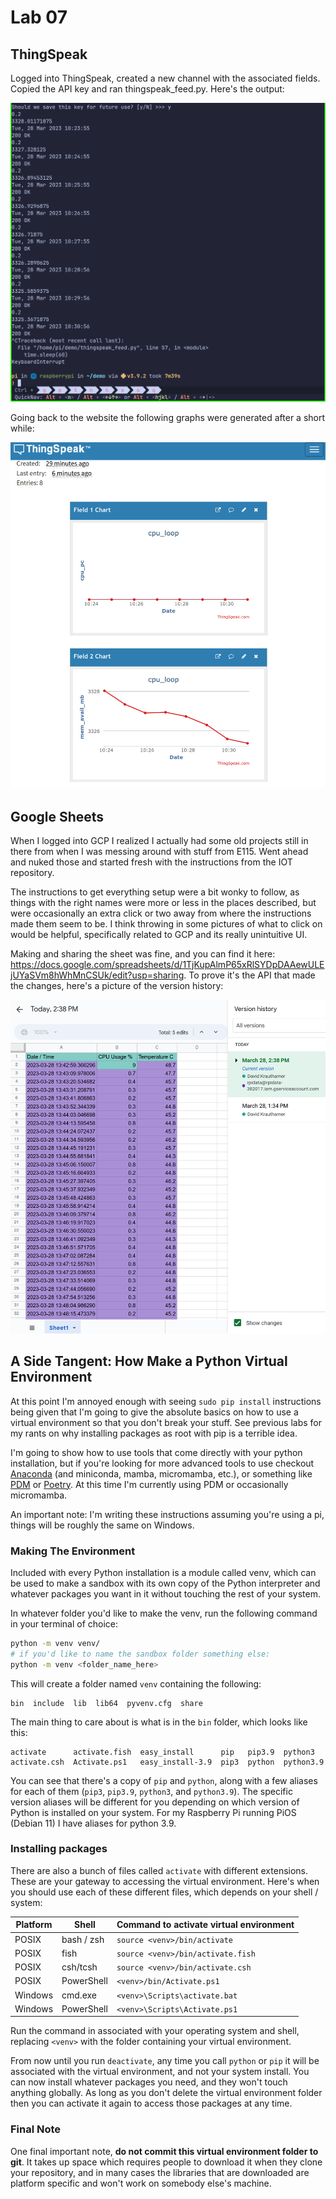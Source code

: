# Lab 07

## ThingSpeak

Logged into ThingSpeak, created a new channel with the associated fields. Copied
the API key and ran thingspeak_feed.py. Here's the output:

![ThingSpeak](./thingspeak_cli.png)

Going back to the website the following graphs were generated after a short
while:

![ThingSpeak Graphs](./thingspeak_website.png)

## Google Sheets

When I logged into GCP I realized I actually had some old projects still in
there from when I was messing around with stuff from E115. Went ahead and nuked
those and started fresh with the instructions from the IOT repository.

The instructions to get everything setup were a bit wonky to follow, as things
with the right names were more or less in the places described, but were
occasionally an extra click or two away from where the instructions made them
seem to be. I think throwing in some pictures of what to click on would be
helpful, specifically related to GCP and its really unintuitive UI.

Making and sharing the sheet was fine, and you can find it here:
<https://docs.google.com/spreadsheets/d/1TjKupAlmP65xRlSYDpDAAewULEjUYaSVm8hWhMnCSUk/edit?usp=sharing>.
To prove it's the API that made the changes, here's a picture of the version
history:

![Version History](./sheet_version_proof.png)

## A Side Tangent: How Make a Python Virtual Environment

At this point I'm annoyed enough with seeing `sudo pip install` instructions
being given that I'm going to give the absolute basics on how to use a virtual
environment so that you don't break your stuff. See previous labs for my rants
on why installing packages as root with pip is a terrible idea.

I'm going to show how to use tools that come directly with your python
installation, but if you're looking for more advanced tools to use checkout
[Anaconda](https://www.anaconda.com/) (and miniconda, mamba, micromamba, etc.),
or something like [PDM](https://pdm.fming.dev/latest/) or
[Poetry](https://python-poetry.org/). At this time I'm currently using PDM or
occasionally micromamba.

An important note: I'm writing these instructions assuming you're using a pi,
things will be roughly the same on Windows.

### Making The Environment

Included with every Python installation is a module called venv, which can be
used to make a sandbox with its own copy of the Python interpreter and whatever
packages you want in it without touching the rest of your system.

In whatever folder you'd like to make the venv, run the following command in
your terminal of choice:

```bash
python -m venv venv/
# if you'd like to name the sandbox folder something else:
python -m venv <folder_name_here>
```

This will create a folder named `venv` containing the following:

```text
bin  include  lib  lib64  pyvenv.cfg  share
```

The main thing to care about is what is in the `bin` folder, which looks like
this:

```text
activate      activate.fish  easy_install      pip   pip3.9  python3
activate.csh  Activate.ps1   easy_install-3.9  pip3  python  python3.9
```

You can see that there's a copy of `pip` and `python`, along with a few aliases
for each of them (`pip3`, `pip3.9`, `python3`, and `python3.9`). The specific
version aliases will be different for you depending on which version of Python
is installed on your system. For my Raspberry Pi running PiOS (Debian 11) I have
aliases for python 3.9.

### Installing packages

There are also a bunch of files called `activate` with different extensions.
These are your gateway to accessing the virtual environment. Here's when you
should use each of these different files, which depends on your shell / system:

| Platform | Shell      | Command to activate virtual environment |
| -------- | ---------- | --------------------------------------- |
| POSIX    | bash / zsh | `source <venv>/bin/activate`            |
| POSIX    | fish       | `source <venv>/bin/activate.fish`       |
| POSIX    | csh/tcsh   | `source <venv>/bin/activate.csh`        |
| POSIX    | PowerShell | `<venv>/bin/Activate.ps1`               |
| Windows  | cmd.exe    | `<venv>\Scripts\activate.bat`           |
| Windows  | PowerShell | `<venv>\Scripts\Activate.ps1`           |

Run the command in associated with your operating system and shell, replacing
`<venv>` with the folder containing your virtual environment.

From now until you run `deactivate`, any time you call `python` or `pip` it will
be associated with the virtual environment, and not your system install. You can
now install whatever packages you need, and they won't touch anything globally.
As long as you don't delete the virtual environment folder then you can activate
it again to access those packages at any time.

### Final Note

One final important note, **do not commit this virtual environment folder to
git**. It takes up space which requires people to download it when they clone
your repository, and in many cases the libraries that are downloaded are
platform specific and won't work on somebody else's machine.
